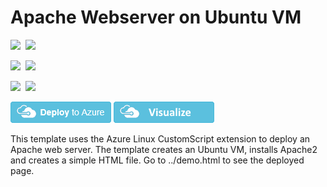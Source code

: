 # Apache Webserver on Ubuntu VM

<IMG SRC="https://azbotstorage.blob.core.windows.net/badges/apache2-on-ubuntu-vm/PublicLastTestDate.svg" />&nbsp;
<IMG SRC="https://azbotstorage.blob.core.windows.net/badges/apache2-on-ubuntu-vm/PublicDeployment.svg" />&nbsp;

<IMG SRC="https://azbotstorage.blob.core.windows.net/badges/apache2-on-ubuntu-vm/FairfaxLastTestDate.svg" />&nbsp;
<IMG SRC="https://azbotstorage.blob.core.windows.net/badges/apache2-on-ubuntu-vm/FairfaxDeployment.svg" />&nbsp;

<IMG SRC="https://azbotstorage.blob.core.windows.net/badges/apache2-on-ubuntu-vm/BestPracticeResult.svg" />&nbsp;
<IMG SRC="https://azbotstorage.blob.core.windows.net/badges/apache2-on-ubuntu-vm/CredScanResult.svg" />&nbsp;

<a href="https://portal.azure.com/#create/Microsoft.Template/uri/https%3A%2F%2Fraw.githubusercontent.com%2FAzure%2Fazure-quickstart-templates%2Fmaster%2Fapache2-on-ubuntu-vm%2Fazuredeploy.json" target="_blank"><img src="https://raw.githubusercontent.com/Azure/azure-quickstart-templates/master/1-CONTRIBUTION-GUIDE/images/deploytoazure.png"/></a>
<a href="http://armviz.io/#/?load=https%3A%2F%2Fraw.githubusercontent.com%2FAzure%2Fazure-quickstart-templates%2Fmaster%2Fapache2-on-ubuntu-vm%2Fazuredeploy.json" target="_blank">
    <img src="https://raw.githubusercontent.com/Azure/azure-quickstart-templates/master/1-CONTRIBUTION-GUIDE/images/visualizebutton.png"/>
</a>

This template uses the Azure Linux CustomScript extension to deploy an Apache web server. The template creates an Ubuntu VM, installs Apache2 and creates a simple HTML file. Go to ../demo.html to see the deployed page.

